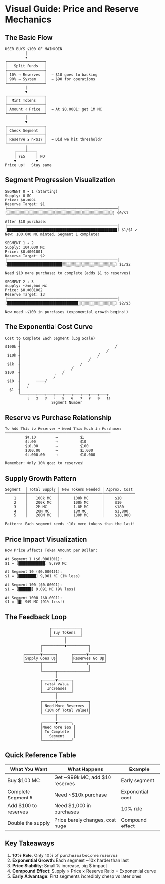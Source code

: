 # Visual Guide: Price and Reserve Mechanics

## The Basic Flow

```
USER BUYS $100 OF MAINCOIN
         │
         ▼
┌─────────────────┐
│   Split Funds   │
├─────────────────┤
│ 10% → Reserves  │  ← $10 goes to backing
│ 90% → System    │  ← $90 for operations
└─────────────────┘
         │
         ▼
┌─────────────────┐
│  Mint Tokens    │
├─────────────────┤
│ Amount ÷ Price  │  ← At $0.0001: get 1M MC
└─────────────────┘
         │
         ▼
┌─────────────────┐
│ Check Segment   │
├─────────────────┤
│ Reserve ≥ n×$1? │  ← Did we hit threshold?
└─────────────────┘
         │
    ┌────┴────┐
    │ YES     │ NO
    ▼         ▼
Price up!   Stay same
```

## Segment Progression Visualization

```
SEGMENT 0 → 1 (Starting)
Supply: 0 MC
Price: $0.0001
Reserve Target: $1
├──────────────────────────────────────────────────┤
[░░░░░░░░░░░░░░░░░░░░░░░░░░░░░░░░░░░░░░░░░░░░░░░░] $0/$1

After $10 purchase:
├──────────────────────────────────────────────────┤
[██████████████████████████████████████████████████] $1/$1 ✓
New: 100,000 MC minted, Segment 1 complete!

SEGMENT 1 → 2
Supply: 100,000 MC
Price: $0.0001001
Reserve Target: $2
├──────────────────────────────────────────────────┤
[█████████████████████████░░░░░░░░░░░░░░░░░░░░░░░░] $1/$2

Need $10 more purchases to complete (adds $1 to reserves)

SEGMENT 2 → 3
Supply: ~200,000 MC
Price: $0.0001002
Reserve Target: $3
├──────────────────────────────────────────────────┤
[████████████████████████████████░░░░░░░░░░░░░░░░░] $2/$3

Now need ~$100 in purchases (exponential growth begins!)
```

## The Exponential Cost Curve

```
Cost to Complete Each Segment (Log Scale)
      │
$100k ┤                                           ╱
      │                                       ╱
 $10k ┤                                   ╱
      │                               ╱
 $1k  ┤                           ╱
      │                       ╱
$100  ┤                   ╱
      │               ╱
 $10  ┤       ────╱
      │   ╱
  $1  ┤
      └───┬───┬───┬───┬───┬───┬───┬───┬───┬───┬
          1   2   3   4   5   6   7   8   9   10
                     Segment Number
```

## Reserve vs Purchase Relationship

```
To Add This to Reserves → Need This Much in Purchases
━━━━━━━━━━━━━━━━━━━━━━━━━━━━━━━━━━━━━━━━━━━━━━━━
         $0.10         →          $1
         $1.00         →          $10
         $10.00        →          $100
         $100.00       →          $1,000
         $1,000.00     →          $10,000

Remember: Only 10% goes to reserves!
```

## Supply Growth Pattern

```
Segment  │ Total Supply │ New Tokens Needed │ Approx. Cost
─────────┼──────────────┼───────────────────┼──────────────
    1    │    100k MC   │      100k MC      │     $10
    2    │    200k MC   │      100k MC      │     $10
    3    │    2M MC     │      1.8M MC      │     $180
    4    │    20M MC    │      18M MC       │     $1,800
    5    │    200M MC   │      180M MC      │     $18,000
    
Pattern: Each segment needs ~10x more tokens than the last!
```

## Price Impact Visualization

```
How Price Affects Token Amount per Dollar:

At Segment 1 ($0.0001001):
$1 = [████████████] 9,990 MC

At Segment 10 ($0.000101):
$1 = [████████] 9,901 MC (1% less)

At Segment 100 ($0.00011):
$1 = [██████] 9,091 MC (9% less)

At Segment 1000 ($0.0011):
$1 = [█] 909 MC (91% less!)
```

## The Feedback Loop

```
                    ┌─────────────┐
                    │ Buy Tokens  │
                    └──────┬──────┘
                           │
                ┌──────────▼──────────┐
                │                     │
        ┌───────▼──────┐      ┌──────▼───────┐
        │Supply Goes Up│      │Reserves Go Up│
        └───────┬──────┘      └──────┬───────┘
                │                     │
                └──────┬──────────────┘
                       │
                ┌──────▼──────┐
                │ Total Value │
                │  Increases  │
                └──────┬──────┘
                       │
                ┌──────▼──────────────┐
                │ Need More Reserves  │
                │ (10% of Total Value)│
                └──────┬──────────────┘
                       │
                ┌──────▼──────┐
                │Need More $$$ │
                │ To Complete  │
                │   Segment    │
                └─────────────┘
```

## Quick Reference Table

| What You Want | What Happens | Example |
|---------------|--------------|---------|
| Buy $100 MC | Get ~999k MC, add $10 reserves | Early segment |
| Complete Segment 5 | Need ~$10k purchase | Exponential cost |
| Add $100 to reserves | Need $1,000 in purchases | 10% rule |
| Double the supply | Price barely changes, cost huge | Compound effect |

## Key Takeaways

1. **10% Rule**: Only 10% of purchases become reserves
2. **Exponential Growth**: Each segment ~10x harder than last
3. **Price Stability**: Small % increase, big $ impact
4. **Compound Effect**: Supply × Price × Reserve Ratio = Exponential curve
5. **Early Advantage**: First segments incredibly cheap vs later ones